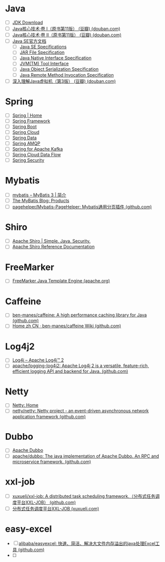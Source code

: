 # Java
- [ ] [JDK Download](https://www.oracle.com/cn/java/technologies/downloads/)
- [ ] [Java核心技术·卷 I（原书第11版） (豆瓣) (douban.com)](https://book.douban.com/subject/34898994/)
- [ ] [Java核心技术·卷 II（原书第11版） (豆瓣) (douban.com)](https://book.douban.com/subject/34935138/)
- [ ] [Java SE官方文档](https://docs.oracle.com/en/java/javase/index.html)
	- [ ] [Java SE Specifications](https://docs.oracle.com/javase/specs/index.html)
	- [ ] [JAR File Specification](https://docs.oracle.com/en/java/javase/17/docs/specs/jar/jar.html)
	- [ ] [Java Native Interface Specification](https://docs.oracle.com/en/java/javase/17/docs/specs/jni/index.html)
	- [ ] [JVM(TM) Tool Interface](https://docs.oracle.com/en/java/javase/17/docs/specs/jvmti.html)
	- [ ] [Java Object Serialization Specification](https://docs.oracle.com/en/java/javase/17/docs/specs/serialization/index.html)
	- [ ] [Java Remote Method Invocation Specification](https://docs.oracle.com/en/java/javase/17/docs/specs/rmi/index.html)
- [ ] [深入理解Java虚拟机（第3版） (豆瓣) (douban.com)](https://book.douban.com/subject/34907497/)
# Spring
- [ ] [Spring | Home](https://spring.io/)
- [ ] [Spring Framework](https://spring.io/projects/spring-framework#learn)
- [ ] [Spring Boot](https://spring.io/projects/spring-boot#learn)
- [ ] [Spring Cloud](https://spring.io/projects/spring-cloud#learn)
- [ ] [Spring Data](https://spring.io/projects/spring-data#learn)
- [ ] [Spring AMQP](https://spring.io/projects/spring-amqp#learn)
- [ ] [Spring for Apache Kafka](https://spring.io/projects/spring-kafka#learn)
- [ ] [Spring Cloud Data Flow](https://spring.io/projects/spring-cloud-dataflow#learn)
- [ ] [Spring Security](https://spring.io/projects/spring-security#learn)
# Mybatis
- [ ] [mybatis – MyBatis 3 | 简介](https://mybatis.org/mybatis-3/zh/index.html)
- [ ] [The MyBatis Blog: Products](https://blog.mybatis.org/p/products.html)
- [ ] [pagehelper/Mybatis-PageHelper: Mybatis通用分页插件 (github.com)](https://github.com/pagehelper/Mybatis-PageHelper)
# Shiro
- [ ] [Apache Shiro | Simple. Java. Security.](https://shiro.apache.org/)
- [ ] [Apache Shiro Reference Documentation](https://shiro.apache.org/reference.html)
# FreeMarker
- [ ] [FreeMarker Java Template Engine (apache.org)](https://freemarker.apache.org/)
# Caffeine
- [ ] [ben-manes/caffeine: A high performance caching library for Java (github.com)](https://github.com/ben-manes/caffeine)
- [ ] [Home zh CN · ben-manes/caffeine Wiki (github.com)](https://github.com/ben-manes/caffeine/wiki/Home-zh-CN)
# Log4j2
- [ ] [Log4j – Apache Log4j™ 2](https://logging.apache.org/log4j/2.x/)
- [ ] [apache/logging-log4j2: Apache Log4j 2 is a versatile, feature-rich, efficient logging API and backend for Java. (github.com)](https://github.com/apache/logging-log4j2)
# Netty
- [ ] [Netty: Home](https://netty.io/)
- [ ] [netty/netty: Netty project - an event-driven asynchronous network application framework (github.com)](https://github.com/netty/netty)
# Dubbo
- [ ] [Apache Dubbo](https://cn.dubbo.apache.org/zh-cn/)
- [ ] [apache/dubbo: The java implementation of Apache Dubbo. An RPC and microservice framework. (github.com)](https://github.com/apache/dubbo)
# xxl-job
- [ ] [xuxueli/xxl-job: A distributed task scheduling framework.（分布式任务调度平台XXL-JOB） (github.com)](https://github.com/xuxueli/xxl-job)
- [ ] [分布式任务调度平台XXL-JOB (xuxueli.com)](https://www.xuxueli.com/xxl-job/)
# easy-excel
- [ ] [alibaba/easyexcel: 快速、简洁、解决大文件内存溢出的java处理Excel工具 (github.com)](https://github.com/alibaba/easyexcel)
- [ ] 
